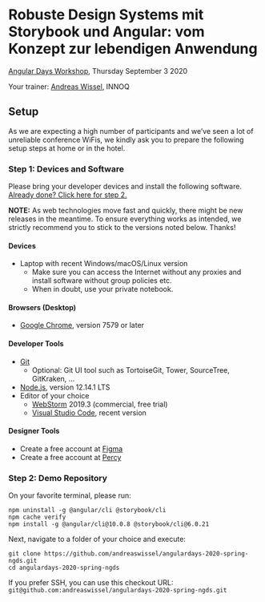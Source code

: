 # Robuste Design Systems mit Storybook und Angular: vom Konzept zur lebendigen Anwendung

[Angular Days Workshop](https://javascript-days.de/angular/robuste-design-systems-mit-storybook-und-angular-vom-konzept-zur-lebendigen-anwendung/), Thursday September 3 2020 

Your trainer: [Andreas Wissel](https://twitter.com/andreas_wissel), INNOQ

## Setup

As we are expecting a high number of participants and we’ve seen a lot of unreliable conference WiFis, we kindly ask you to prepare the following setup steps at home or in the hotel.

### Step 1: Devices and Software

Please bring your developer devices and install the following software. [Already done? Click here for step 2.](#step-2-demo-repository)

**NOTE:** As web technologies move fast and quickly, there might be new releases in the meantime. To ensure everything works as intended, we strictly recommend you to stick to the versions noted below. Thanks!

#### Devices
- Laptop with recent Windows/macOS/Linux version
  - Make sure you can access the Internet without any proxies and install software without group policies etc.
  - When in doubt, use your private notebook.

#### Browsers (Desktop)
- [Google Chrome](https://www.google.de/chrome/browser/desktop/), version 7579 or later

#### Developer Tools
- [Git](https://git-scm.com/)
  - Optional: Git UI tool such as TortoiseGit, Tower, SourceTree, GitKraken, …
- [Node.js](https://nodejs.org/en/), version 12.14.1 LTS
- Editor of your choice
  - [WebStorm](https://www.jetbrains.com/webstorm/) 2019.3 (commercial, free trial)
  - [Visual Studio Code](https://code.visualstudio.com/), recent version
  
#### Designer Tools
- Create a free account at [Figma](https://figma.com)
- Create a free account at [Percy](https://percy.io)

### Step 2: Demo Repository

On your favorite terminal, please run:

```
npm uninstall -g @angular/cli @storybook/cli
npm cache verify
npm install -g @angular/cli@10.0.8 @storybook/cli@6.0.21  
```

Next, navigate to a folder of your choice and execute:

```
git clone https://github.com/andreaswissel/angulardays-2020-spring-ngds.git
cd angulardays-2020-spring-ngds
```

If you prefer SSH, you can use this checkout URL: `git@github.com:andreaswissel/angulardays-2020-spring-ngds.git`
